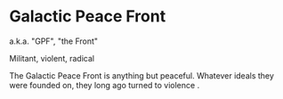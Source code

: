 # Galactic Peace Front

a.k.a. "GPF", "the Front"

Militant, violent, radical

The Galactic Peace Front is anything but peaceful. Whatever ideals they were founded on, they long ago turned to violence . 